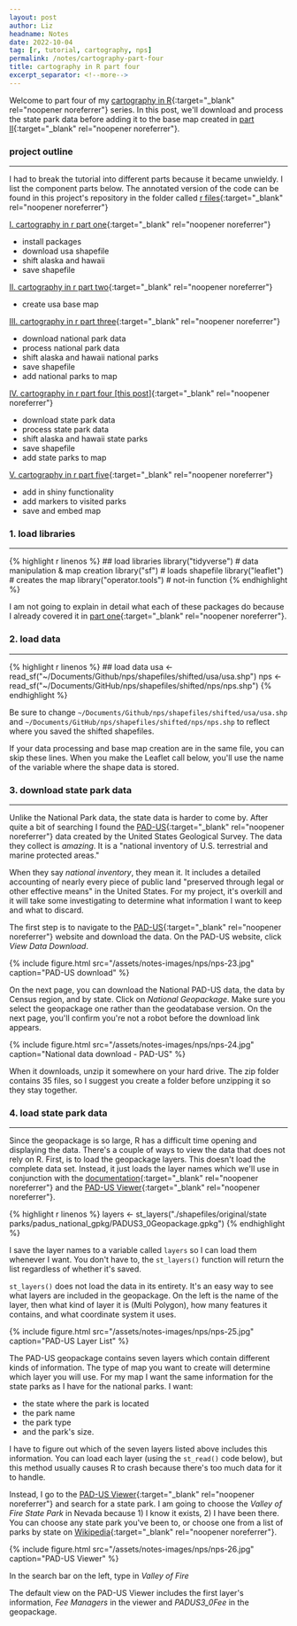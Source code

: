 ```yaml
---
layout: post
author: Liz
headname: Notes
date: 2022-10-04
tag: [r, tutorial, cartography, nps]
permalink: /notes/cartography-part-four
title: cartography in R part four
excerpt_separator: <!--more-->
---
```


Welcome to part four of my [cartography in R]({{site.url}}/pages/tag-forest.html/#cartography){:target="_blank" rel="noopener noreferrer"} series. In this post, we'll download and process the state park data before adding it to the base map created in [part II]({{site.url}}/notes/cartography-part-two){:target="_blank" rel="noopener noreferrer"}.

<!--more-->

### project outline
<hr>

I had to break the tutorial into different parts because it became unwieldy. I list the component parts below. The annotated version of the code can be found in this project's repository in the folder called [r files](https://github.com/liz-muehlmann/nps){:target="_blank" rel="noopener noreferrer"}

[I. cartography in r part one]( {{site.url}}/notes/cartography-part-one ){:target="_blank" rel="noopener noreferrer"}  
* install packages  
* download usa shapefile  
* shift alaska and hawaii
* save shapefile  

[II. cartography in r part two]( {{site.url}}/notes/cartography-part-two ){:target="_blank" rel="noopener noreferrer"}  
* create usa base map  

[III. cartography in r part three]( {{site.url}}/notes/cartography-part-three){:target="_blank" rel="noopener noreferrer"}  
* download national park data
* process national park data
* shift alaska and hawaii national parks
* save shapefile
* add national parks to map

[IV. cartography in r part four [this post]]( {{site.url}}/notes/cartography-part-four ){:target="_blank" rel="noopener noreferrer"}  
* download state park data
* process state park data
* shift alaska and hawaii state parks
* save shapefile
* add state parks to map

[V. cartography in r part five]( {{site.url}}/notes/cartography-part-five ){:target="_blank" rel="noopener noreferrer"}  
* add in shiny functionality
* add markers to visited parks
* save and embed map

### 1. load libraries
<hr>

{% highlight r linenos %}
    ## load libraries
    library("tidyverse")        # data manipulation & map creation
    library("sf")               # loads shapefile
    library("leaflet")          # creates the map
    library("operator.tools")   # not-in function
{% endhighlight %}

I am not going to explain in detail what each of these packages do because I already covered it in [part one]({{site.url}}/notes/cartography-part-one){:target="_blank" rel="noopener noreferrer"}.

### 2. load data
<hr>

{% highlight r linenos %}
    ## load data
    usa <- read_sf("~/Documents/Github/nps/shapefiles/shifted/usa/usa.shp")
    nps <- read_sf("~/Documents/GitHub/nps/shapefiles/shifted/nps/nps.shp")
{% endhighlight %}

Be sure to change <code>~/Documents/Github/nps/shapefiles/shifted/usa/usa.shp</code> and <code>~/Documents/GitHub/nps/shapefiles/shifted/nps/nps.shp</code> to reflect where you saved the shifted shapefiles.

If your data processing and base map creation are in the same file, you can skip these lines. When you make the Leaflet call below, you'll use the name of the variable where the shape data is stored.

### 3. download state park data
<hr>

Unlike the National Park data, the state data is harder to come by. After quite a bit of searching I found the [PAD-US](https://www.usgs.gov/programs/gap-analysis-project/science/pad-us-data-overview){:target="_blank" rel="noopener noreferrer"} data created by the United States Geological Survey. The data they collect is *amazing*. It is a "national inventory of U.S. terrestrial and marine protected areas." 

When they say *national inventory*, they mean it. It includes a detailed accounting of nearly every piece of public land "preserved through legal or other effective means" in the United States. For my project, it's overkill and it will take some investigating to determine what information I want to keep and what to discard. 

The first step is to navigate to the [PAD-US](https://www.usgs.gov/programs/gap-analysis-project/science/pad-us-data-overview){:target="_blank" rel="noopener noreferrer"} website and download the data. On the PAD-US website, click *View Data Download*. 

{%
    include figure.html
    src="/assets/notes-images/nps/nps-23.jpg"
    caption="PAD-US download"
%}

On the next page, you can download the National PAD-US data, the data by Census region, and by state. Click on *National Geopackage*. Make sure you select the geopackage one rather than the geodatabase version. On the next page, you'll confirm you're not a robot before the download link appears. 

{%
    include figure.html
    src="/assets/notes-images/nps/nps-24.jpg"
    caption="National data download - PAD-US"
%}

When it downloads, unzip it somewhere on your hard drive. The zip folder contains 35 files, so I suggest you create a folder before unzipping it so they stay together. 

### 4. load state park data
<hr>

Since the geopackage is so large, R has a difficult time opening and displaying the data. There's a couple of ways to view the data that does not rely on R. First, is to load the geopackage layers. This doesn't load the complete data set. Instead, it just loads the layer names which we'll use in conjunction with the [documentation](https://www.usgs.gov/programs/gap-analysis-project/pad-us-data-manual#Table1){:target="_blank" rel="noopener noreferrer"} and the [PAD-US Viewer](https://maps.usgs.gov/padus/){:target="_blank" rel="noopener noreferrer"}.

{% highlight r linenos %}
    layers <- st_layers("./shapefiles/original/state parks/padus_national_gpkg/PADUS3_0Geopackage.gpkg")
{% endhighlight %}

I save the layer names to a variable called <code>layers</code> so I can load them whenever I want. You don't have to, the <code>st_layers()</code> function will return the list regardless of whether it's saved.

<code>st_layers()</code> does not load the data in its entirety. It's an easy way to see what layers are included in the geopackage. On the left is the name of the layer, then what kind of layer it is (Multi Polygon), how many features it contains, and what coordinate system it uses. 

{%
    include figure.html
    src="/assets/notes-images/nps/nps-25.jpg"
    caption="PAD-US Layer List"
%}

The PAD-US geopackage contains seven layers which contain different kinds of information. The type of map you want to create will determine which layer you will use. For my map I want the same information for the state parks as I have for the national parks. I want:
* the state where the park is located
* the park name
* the park type 
* and the park's size. 

I have to figure out which of the seven layers listed above includes this information. You can load each layer (using the <code>st_read()</code> code below), but this method usually causes R to crash because there's too much data for it to handle. 

Instead, I go to the [PAD-US Viewer](https://maps.usgs.gov/padus/){:target="_blank" rel="noopener noreferrer"} and search for a state park. I am going to choose the *Valley of Fire State Park* in Nevada because 1) I know it exists, 2) I have been there. You can choose any state park you've been to, or choose one from a list of parks by state on [Wikipedia](https://en.wikipedia.org/wiki/Lists_of_state_parks_by_U.S._state){:target="_blank" rel="noopener noreferrer"}.

{%
    include figure.html
    src="/assets/notes-images/nps/nps-26.jpg"
    caption="PAD-US Viewer"
%}

In the search bar on the left, type in *Valley of Fire*

The default view on the PAD-US Viewer includes the first layer's information, *Fee Managers* in the viewer and *PADUS3_0Fee* in the geopackage. 



